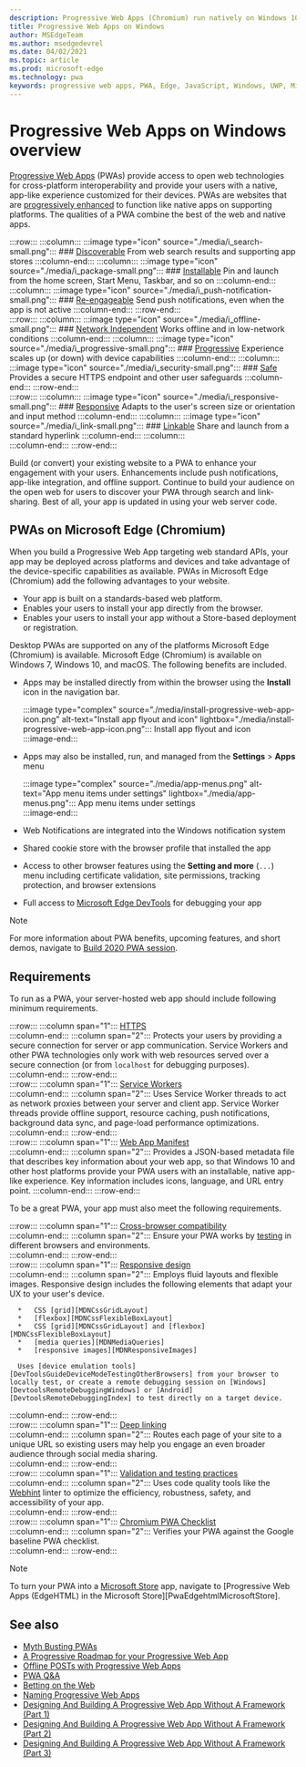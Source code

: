 ```yaml
---
description: Progressive Web Apps (Chromium) run natively on Windows 10.  Here is everything you need to know as a web developer.
title: Progressive Web Apps on Windows
author: MSEdgeTeam
ms.author: msedgedevrel
ms.date: 04/02/2021
ms.topic: article
ms.prod: microsoft-edge
ms.technology: pwa
keywords: progressive web apps, PWA, Edge, JavaScript, Windows, UWP, Microsoft Store
---
```

# Progressive Web Apps on Windows overview  

[Progressive Web Apps][MDNApps] \(PWAs\) provide access to open web technologies for cross-platform interoperability and provide your users with a native, app-like experience customized for their devices.  PWAs are websites that are [progressively enhanced][AListApartUnderstandingProgressiveEnhancement] to function like native apps on supporting platforms.  The qualities of a PWA combine the best of the web and native apps.  

:::row:::
    :::column:::
        :::image type="icon" source="./media/i_search-small.png":::
        ### [Discoverable][MDNPwaAdvantagesDiscoverable]
        From web search results and supporting app stores
    :::column-end:::
    :::column:::
        :::image type="icon" source="./media/i_package-small.png":::
        ### [Installable][MDNPwaAdvantagesInstallable]
        Pin and launch from the home screen, Start Menu, Taskbar, and so on
    :::column-end:::
    :::column:::
        :::image type="icon" source="./media/i_push-notification-small.png":::
        ### [Re-engageable][MDNPwaAdvantagesReEngageable]
        Send push notifications, even when the app is not active
    :::column-end:::
:::row-end:::  
:::row:::
    :::column:::
        :::image type="icon" source="./media/i_offline-small.png":::
        ### [Network Independent][MDNPwaAdvantagesNetworkIndependent]
        Works offline and in low-network conditions
    :::column-end:::
    :::column:::
        :::image type="icon" source="./media/i_progressive-small.png":::
        ### [Progressive][MDNPwaAdvantagesProgressive]
        Experience scales up (or down) with device capabilities
    :::column-end:::
    :::column:::
        :::image type="icon" source="./media/i_security-small.png":::
        ### [Safe][MDNPwaAdvantagesSafe]
        Provides a secure HTTPS endpoint and other user safeguards
    :::column-end:::
:::row-end:::  
:::row:::
    :::column:::
        :::image type="icon" source="./media/i_responsive-small.png":::
        ### [Responsive][MDNPwaAdvantagesResponsive]
        Adapts to the user's screen size or orientation and input method
    :::column-end:::
    :::column:::
        :::image type="icon" source="./media/i_link-small.png":::
        ### [Linkable][MDNPwaAdvantagesLinkable]
        Share and launch from a standard hyperlink
    :::column-end:::
    :::column:::
        &nbsp;  
    :::column-end:::
:::row-end:::  


Build \(or convert\) your existing website to a PWA to enhance your engagement with your users.  Enhancements include push notifications, app-like integration, and offline support.  Continue to build your audience on the open web for users to discover your PWA through search and link-sharing.  Best of all, your app is updated in using your web server code.  

## PWAs on Microsoft Edge (Chromium)  

When you build a Progressive Web App targeting web standard APIs, your app may be deployed across platforms and devices and take advantage of the device-specific capabilities as available.  PWAs in Microsoft Edge \(Chromium\) add the following advantages to your website.  

*   Your app is built on a standards-based web platform.  
*   Enables your users to install your app directly from the browser.  
*   Enables your users to install your app without a Store-based deployment or registration.  
    
Desktop PWAs are supported on any of the platforms Microsoft Edge \(Chromium\) is available. Microsoft Edge \(Chromium\) is available on Windows 7, Windows 10, and macOS.  The following benefits are included.  

*   Apps may be installed directly from within the browser using the **Install** icon in the navigation bar.  
    
    :::image type="complex" source="./media/install-progressive-web-app-icon.png" alt-text="Install app flyout and icon" lightbox="./media/install-progressive-web-app-icon.png":::
       Install app flyout and icon  
    :::image-end:::  
    
*   Apps may also be installed, run, and managed from the **Settings** > **Apps** menu  
    
    :::image type="complex" source="./media/app-menus.png" alt-text="App menu items under settings" lightbox="./media/app-menus.png":::
       App menu items under settings  
    :::image-end:::  
    
*   Web Notifications are integrated into the Windows notification system  
*   Shared cookie store with the browser profile that installed the app  
*   Access to other browser features using the **Setting and more** \(`...`\) menu including certificate validation, site permissions, tracking protection, and browser extensions  
*   Full access to [Microsoft Edge DevTools][DevtoolsProgressiveWebApps] for debugging your app  
    
> [!NOTE]
> For more information about PWA benefits, upcoming features, and short demos, navigate to [Build 2020 PWA session][BuildVideo]. 

## Requirements  

To run as a PWA, your server-hosted web app should include following minimum requirements.  

:::row:::
   :::column span="1":::
      [HTTPS][WikiHttps]  
   :::column-end:::
   :::column span="2":::
      Protects your users by providing a secure connection for server or app communication.  Service Workers and other PWA technologies only work with web resources served over a secure connection \(or from `localhost` for debugging purposes\).  
   :::column-end:::
:::row-end:::  
:::row:::
   :::column span="1":::
      [Service Workers][MDNServiceWorkerApi]  
   :::column-end:::
   :::column span="2":::
      Uses Service Worker threads to act as network proxies between your server and client app.  Service Worker threads provide offline support, resource caching, push notifications, background data sync, and  page-load performance optimizations.    
   :::column-end:::
:::row-end:::  
:::row:::
   :::column span="1":::
      [Web App Manifest][MDNWebAppManifest]  
   :::column-end:::
   :::column span="2":::
      Provides a JSON-based metadata file that describes key information about your web app, so that Windows 10 and other host platforms provide your PWA users with an installable, native app-like experience.  Key information includes icons, language, and URL entry point. 
   :::column-end:::
:::row-end:::  

To be a great PWA, your app must also meet the following requirements.  

:::row:::
   :::column span="1":::
      [Cross-browser compatibility][MDNCrossBrowserTesting]  
   :::column-end:::
   :::column span="2":::
      Ensure your PWA works by [testing][MicrosoftDeveloperEdgeToolsRemote] in different browsers and environments.  
   :::column-end:::
:::row-end:::  
:::row:::
   :::column span="1":::
      [Responsive design][WikiResponsiveWebDesign]  
   :::column-end:::
   :::column span="2":::
      Employs fluid layouts and flexible images.  Responsive design includes the following elements that adapt your UX to your user's device.  
      
      *   CSS [grid][MDNCssGridLayout]  
      *   [flexbox][MDNCssFlexibleBoxLayout]  
      *   CSS [grid][MDNCssGridLayout] and [flexbox][MDNCssFlexibleBoxLayout]  
      *   [media queries][MDNMediaQueries]  
      *   [responsive images][MDNResponsiveImages]  
      
      Uses [device emulation tools][DevToolsGuideDeviceModeTestingOtherBrowsers] from your browser to locally test, or create a remote debugging session on [Windows][DevtoolsRemoteDebuggingWindows] or [Android][DevtoolsRemoteDebuggingIndex] to test directly on a target device.
   :::column-end:::
:::row-end:::  
:::row:::
   :::column span="1":::
      [Deep linking][WikiDeepLinking]  
   :::column-end:::
   :::column span="2":::
      Routes each page of your site to a unique URL so existing users may help you engage an even broader audience through social media sharing.  
   :::column-end:::
:::row-end:::  
:::row:::
   :::column span="1":::
      [Validation and testing practices][Webhint]  
   :::column-end:::
   :::column span="2":::
      Uses code quality tools like the [Webhint][Webhint] linter to optimize the efficiency, robustness, safety, and accessibility of your app.  
   :::column-end:::
:::row-end:::  
:::row:::
   :::column span="1":::
      [Chromium PWA Checklist][WebDevGoodPwaChecklist]  
   :::column-end:::
   :::column span="2":::
      Verifies your PWA against the Google baseline PWA checklist.  
   :::column-end:::
:::row-end:::  

> [!NOTE]
> To turn your PWA into a [Microsoft Store][MicrosoftDeveloperStore] app, navigate to [Progressive Web Apps (EdgeHTML) in the Microsoft Store][PwaEdgehtmlMicrosoftStore].  
  
## See also  

*   [Myth Busting PWAs][Davrous20191018MythBustingPwasNewEdgeEdition]  
*   [A Progressive Roadmap for your Progressive Web App][CloudfourThinksProgressiveRoadmapYourWebApp]  
*   [Offline POSTs with Progressive Web Apps][MediumWebEdgeOfflinePostsProgressiveWebApps]  
*   [PWA Q&A][AaronGustafsonNotebookPwaQa]  
*   [Betting on the Web][JoretegBlogBettingWeb]  
*   [Naming Progressive Web Apps][Fberriman20170626NamingProgressiveWebApps]  
*   [Designing And Building A Progressive Web App Without A Framework (Part 1)][Smashingmagazine201907ProgressiveWebAppFrameworkPart1]  
*   [Designing And Building A Progressive Web App Without A Framework (Part 2)][Smashingmagazine201907ProgressiveWebAppFrameworkPart2]  
*   [Designing And Building A Progressive Web App Without A Framework (Part 3)][Smashingmagazine201907ProgressiveWebAppFrameworkPart3]  
    
<!-- links -->  

[DevtoolsRemoteDebuggingIndex]: ../devtools-guide-chromium/remote-debugging/index.md "Get started with remote debugging Android devices | Microsoft Docs"  
[DevtoolsRemoteDebuggingWindows]: ../devtools-guide-chromium/remote-debugging/windows.md "Get Started with Remote Debugging Windows 10 Devices | Microsoft Docs"  
[DevToolsGuideDeviceModeTestingOtherBrowsers]: ../devtools-guide-chromium/device-mode/testing-other-browsers.md "Emulate and test other browsers | Microsoft Docs"  
[DevtoolsProgressiveWebApps]: ../devtools-guide-chromium/progressive-web-apps/index.md "Debug Progressive Web Apps | Microsoft Docs"  
[PwaChromiumMicrosoftStore]: ./microsoft-store.md "Publish your Progressive Web App to the Microsoft Store | Microsoft Docs"

[WindowsUWPControlsPatternTilesNotificationsWns]: /windows/uwp/controls-and-patterns/tiles-and-notifications-windows-push-notification-services--wns--overview.md "Windows Push Notification Services (WNS) overview | Microsoft Docs"  
[WindowsUWPDesignDevicesDesigningTv]: /windows/uwp/design/devices/designing-for-tv.md "Designing for Xbox and TV | Microsoft Docs"  
[WindowsUWPDesignDevicesIndex]: /windows/uwp/design/devices/index.md "UI considerations for UWP devices | Microsoft Docs"  
[WindowsUWPGetStartedGuide]: /windows/uwp/get-started/universal-application-platform-guide.md "What's a Universal Windows Platform (UWP) app? | Microsoft Docs"  
[WindowsUWPLaunchResumeBackgroundTasks]: /windows/uwp/launch-resume/support-your-app-with-background-tasks.md "Support your app with background tasks | Microsoft Docs"  
[WindowsUWPPublishIndex]: /windows/uwp/publish/index.md "Publish Windows apps and games | Microsoft Docs"  
[WindowsUWPPublishDeveloperAccount]: /windows/uwp/publish/opening-a-developer-account.md "Opening a developer account | Microsoft Docs"  

[WindowsBlogsWelcomingPWAsEdgeWindows]: https://blogs.windows.com/msedgedev/2018/02/06/welcoming-progressive-web-apps-edge-windows-10/#56z7mJwKsykfbR4I.97 "Welcoming Progressive Web Apps to Microsoft Edge and Windows 10 - Windows Blogs"  
[MicrosoftDeveloperEdgePlatformStatusBackgroundSync]: https://developer.microsoft.com/microsoft-edge/platform/status/backgroundsyncapi "Background Sync API - Microsoft Edge Platform Status"  
[MicrosoftDeveloperEdgePlatformStatusWebAppManifest]: https://developer.microsoft.com/microsoft-edge/platform/status/webapplicationmanifest "Web App Manifest - Microsoft Edge Platform Status"  
[MicrosoftDeveloperEdgeToolsRemote]: https://developer.microsoft.com/microsoft-edge/tools/remote "Instant testing"  
[MicrosoftDeveloperWindowsMixedReality]: https://developer.microsoft.com/windows/mixed-reality "Mixed Reality for developers"  
[MicrosoftDeveloperWindowsSurfaceHub]: https://developer.microsoft.com/windows/surfacehub "Microsoft Surface Hub"  
[MicrosoftDeveloperStore]: https://developer.microsoft.com/store "Microsoft Developer Store"  
[MicrosoftEdge]: https://www.microsoft.com/edge "Download New Microsoft Edge Browser"  
[MicrosoftSupportWindowsFocusAssist]: https://support.microsoft.com/help/4026996/windows-10-turn-focus-assist-on-or-off "Turn Focus assist on or off in Windows 10"  
[MicrosoftSupportWindowsNotificationSettings]: https://support.microsoft.com/help/4028678/windows-10-change-notification-settings "Change notification settings in Windows 10"  

[AaronGustafsonNotebookPwaQa]: https://www.aaron-gustafson.com/notebook/pwa-qa "PWA Q&A"  

[AListApartUnderstandingProgressiveEnhancement]: https://alistapart.com/article/understandingprogressiveenhancement "Understanding Progressive Enhancement - A List Apart"  

[MDNApps]: https://developer.mozilla.org/Apps/Progressive "apps | MDN"  
[MDNCache]: https://developer.mozilla.org/docs/Web/API/Cache "Cache | MDN"  
[MDNCrossBrowserTesting]: https://developer.mozilla.org/docs/Learn/Tools_and_testing/Cross_browser_testing "Cross browser testing | MDN"  
[MDNCssFlexibleBoxLayout]: https://developer.mozilla.org/docs/Web/CSS/CSS_Flexible_Box_Layout "CSS Flexible Box Layout | MDN"  
[MDNCssGridLayout]: https://developer.mozilla.org/docs/Web/CSS/CSS_Grid_Layout "CSS Grid Layout | MDN"  
[MDNFetchApi]: https://developer.mozilla.org/docs/Web/API/Fetch_API "Fetch API | MDN"  
[MDNMediaQueries]: https://developer.mozilla.org/docs/Web/CSS/Media_Queries "Media queries | MDN"  
[MDNNotificationsApi]: https://developer.mozilla.org/docs/Web/API/Notifications_API "Notifications API | MDN"  
[MDNPushApi]: https://developer.mozilla.org/docs/Web/API/Push_API "Push API | MDN"  
[MDNPwaAdvantagesDiscoverable]: https://developer.mozilla.org/docs/Web/Apps/Progressive/Advantages#Discoverable "Discoverable - Progressive web app advantages"  
[MDNPwaAdvantagesInstallable]: https://developer.mozilla.org/docs/Web/Apps/Progressive/Advantages#Installable "Installable - Progressive web app advantages"  
[MDNPwaAdvantagesLinkable]: https://developer.mozilla.org/Apps/Progressive/Advantages#Linkable "Linkable - Progressive web app advantages"  
[MDNPwaAdvantagesNetworkIndependent]: https://developer.mozilla.org/docs/Web/Apps/Progressive/Advantages#Network_independent "Network independent - Progressive web app advantages"  
[MDNPwaAdvantagesProgressive]: https://developer.mozilla.org/docs/Web/Apps/Progressive/Advantages#Progressive "Progressive - Progressive web app advantages"  
[MDNPwaAdvantagesReEngageable]: https://developer.mozilla.org/docs/Web/Apps/Progressive/Advantages#Re-engageable "Re-engageable - Progressive web app advantages"  
[MDNPwaAdvantagesResponsive]: https://developer.mozilla.org/Apps/Progressive/Advantages#Responsive "Responsive - Progressive web app advantages"  
[MDNPwaAdvantagesSafe]: https://developer.mozilla.org/docs/Web/Apps/Progressive/Advantages#Safe "Safe - Progressive web app advantages"  
[MDNResponsiveImages]: https://developer.mozilla.org/docs/Learn/HTML/Multimedia_and_embedding/Responsive_images "Responsive images | MDN"  
[MDNServiceWorkerApi]: https://developer.mozilla.org/docs/Web/API/Service_Worker_API "Service Worker API | MDN"  
[MDNSyncManager]: https://developer.mozilla.org/docs/Web/API/SyncManager "SyncManager | MDN"  
[MDNWebAppManifest]: https://developer.mozilla.org/docs/Web/Manifest "Web App Manifest | MDN"  

[BuildVideo]: https://www.youtube.com/watch?v=y4p_QHZtMKM "PWA video"  

[CloudfourThinksProgressiveRoadmapYourWebApp]: https://cloudfour.com/thinks/a-progressive-roadmap-for-your-progressive-web-app "A Progressive Roadmap for your Progressive Web App"  

[Davrous20191018MythBustingPwasNewEdgeEdition]: https://www.davrous.com/2019/10/18/myth-busting-pwas-the-new-edge-edition "Myth Busting PWAs – The New Edge Edition"  

[Fberriman20170626NamingProgressiveWebApps]: https://fberriman.com/2017/06/26/naming-progressive-web-apps "Naming Progressive Web Apps"  

[JoretegBlogBettingWeb]: https://joreteg.com/blog/betting-on-the-web "Betting on the Web"  

[MediumWebEdgeOfflinePostsProgressiveWebApps]: https://medium.com/web-on-the-edge/offline-posts-with-progressive-web-apps-fc2dc4ad895 "Offline POSTs with Progressive Web Apps"  

[PWABuilder]: https://www.pwabuilder.com "PWABuilder"  

[Smashingmagazine201907ProgressiveWebAppFrameworkPart1]: https://www.smashingmagazine.com/2019/07/progressive-web-application-pwa-framework-part-1 "Designing And Building A Progressive Web Application Without A Framework (Part 1)"  

[Smashingmagazine201907ProgressiveWebAppFrameworkPart2]: https://www.smashingmagazine.com/2019/07/progressive-web-application-pwa-framework-part-2 "Designing And Building A Progressive Web Application Without A Framework (Part 2)"  

[Smashingmagazine201907ProgressiveWebAppFrameworkPart3]: https://www.smashingmagazine.com/2019/07/progressive-web-application-pwa-framework-part-3 "Designing And Building A Progressive Web Application Without A Framework (Part 3)"  

[WebDevGoodPwaChecklist]: https://web.dev/pwa-checklist "What makes a good Progressive Web App? | web.dev"  

[Webhint]: https://webhint.io "webhint"  

[WikiDeepLinking]: https://en.wikipedia.org/wiki/Deep_linking "Deep linking - Wikipedia"  
[WikiHttps]: https://en.wikipedia.org/wiki/HTTPS "HTTPS - Wikipedia"  
[WikiResponsiveWebDesign]: https://en.wikipedia.org/wiki/Responsive_web_design "Responsive web design - Wikipedia"  
